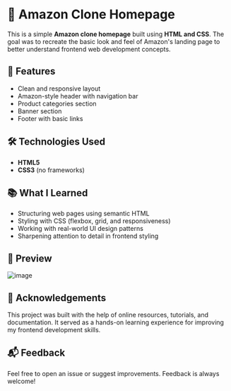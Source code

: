 # 🛒 Amazon Clone Homepage

This is a simple **Amazon clone homepage** built using **HTML and CSS**. The goal was to recreate the basic look and feel of Amazon's landing page to better understand frontend web development concepts.

## 🚀 Features

* Clean and responsive layout
* Amazon-style header with navigation bar
* Product categories section
* Banner section
* Footer with basic links

## 🛠️ Technologies Used

* **HTML5**
* **CSS3** (no frameworks)

## 📚 What I Learned

* Structuring web pages using semantic HTML
* Styling with CSS (flexbox, grid, and responsiveness)
* Working with real-world UI design patterns
* Sharpening attention to detail in frontend styling

## 📸 Preview

![image](https://github.com/user-attachments/assets/af1d5b75-6dac-4d53-b02c-d21c63501506)

## 🙌 Acknowledgements

This project was built with the help of online resources, tutorials, and documentation. It served as a hands-on learning experience for improving my frontend development skills.

## 📬 Feedback

Feel free to open an issue or suggest improvements. Feedback is always welcome!
